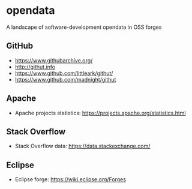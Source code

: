 
# opendata

A landscape of software-development opendata in OSS forges


## GitHub 

* https://www.githubarchive.org/
* http://githut.info
* https://www.github.com/littleark/githut/
* https://www.github.com/madnight/githut

## Apache

* Apache projects statistics: https://projects.apache.org/statistics.html

## Stack Overflow

* Stack Overflow data: https://data.stackexchange.com/

## Eclipse

* Eclipse forge: https://wiki.eclipse.org/Forges
